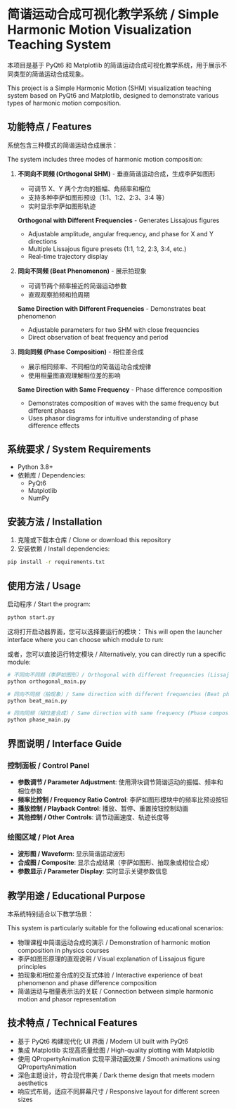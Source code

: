 # 简谐运动合成可视化教学系统 / Simple Harmonic Motion Visualization Teaching System

本项目是基于 PyQt6 和 Matplotlib 的简谐运动合成可视化教学系统，用于展示不同类型的简谐运动合成现象。

This project is a Simple Harmonic Motion (SHM) visualization teaching system based on PyQt6 and Matplotlib, designed to demonstrate various types of harmonic motion composition.

## 功能特点 / Features

系统包含三种模式的简谐运动合成展示：

The system includes three modes of harmonic motion composition:

1. **不同向不同频 (Orthogonal SHM)** - 垂直简谐运动合成，生成李萨如图形

   - 可调节 X、Y 两个方向的振幅、角频率和相位
   - 支持多种李萨如图形预设（1:1、1:2、2:3、3:4 等）
   - 实时显示李萨如图形轨迹

   **Orthogonal with Different Frequencies** - Generates Lissajous figures

   - Adjustable amplitude, angular frequency, and phase for X and Y directions
   - Multiple Lissajous figure presets (1:1, 1:2, 2:3, 3:4, etc.)
   - Real-time trajectory display

2. **同向不同频 (Beat Phenomenon)** - 展示拍现象

   - 可调节两个频率接近的简谐运动参数
   - 直观观察拍频和拍周期

   **Same Direction with Different Frequencies** - Demonstrates beat phenomenon

   - Adjustable parameters for two SHM with close frequencies
   - Direct observation of beat frequency and period

3. **同向同频 (Phase Composition)** - 相位差合成

   - 展示相同频率、不同相位的简谐运动合成规律
   - 使用相量图直观理解相位差的影响

   **Same Direction with Same Frequency** - Phase difference composition

   - Demonstrates composition of waves with the same frequency but different phases
   - Uses phasor diagrams for intuitive understanding of phase difference effects

## 系统要求 / System Requirements

- Python 3.8+
- 依赖库 / Dependencies:
  - PyQt6
  - Matplotlib
  - NumPy

## 安装方法 / Installation

1. 克隆或下载本仓库 / Clone or download this repository
2. 安装依赖 / Install dependencies:

```bash
pip install -r requirements.txt
```

## 使用方法 / Usage

启动程序 / Start the program:

```bash
python start.py
```

这将打开启动器界面，您可以选择要运行的模块：
This will open the launcher interface where you can choose which module to run:

或者，您可以直接运行特定模块 / Alternatively, you can directly run a specific module:

```bash
# 不同向不同频（李萨如图形）/ Orthogonal with different frequencies (Lissajous figures)
python orthogonal_main.py

# 同向不同频（拍现象）/ Same direction with different frequencies (Beat phenomenon)
python beat_main.py

# 同向同频（相位差合成）/ Same direction with same frequency (Phase composition)
python phase_main.py
```

## 界面说明 / Interface Guide

### 控制面板 / Control Panel

- **参数调节 / Parameter Adjustment**: 使用滑块调节简谐运动的振幅、频率和相位参数
- **频率比控制 / Frequency Ratio Control**: 李萨如图形模块中的频率比预设按钮
- **播放控制 / Playback Control**: 播放、暂停、重置按钮控制动画
- **其他控制 / Other Controls**: 调节动画速度、轨迹长度等

### 绘图区域 / Plot Area

- **波形图 / Waveform**: 显示简谐运动波形
- **合成图 / Composite**: 显示合成结果（李萨如图形、拍现象或相位合成）
- **参数显示 / Parameter Display**: 实时显示关键参数信息

## 教学用途 / Educational Purpose

本系统特别适合以下教学场景：

This system is particularly suitable for the following educational scenarios:

- 物理课程中简谐运动合成的演示 / Demonstration of harmonic motion composition in physics courses
- 李萨如图形原理的直观说明 / Visual explanation of Lissajous figure principles
- 拍现象和相位差合成的交互式体验 / Interactive experience of beat phenomenon and phase difference composition
- 简谐运动与相量表示法的关联 / Connection between simple harmonic motion and phasor representation

## 技术特点 / Technical Features

- 基于 PyQt6 构建现代化 UI 界面 / Modern UI built with PyQt6
- 集成 Matplotlib 实现高质量绘图 / High-quality plotting with Matplotlib
- 使用 QPropertyAnimation 实现平滑动画效果 / Smooth animations using QPropertyAnimation
- 深色主题设计，符合现代审美 / Dark theme design that meets modern aesthetics
- 响应式布局，适应不同屏幕尺寸 / Responsive layout for different screen sizes
